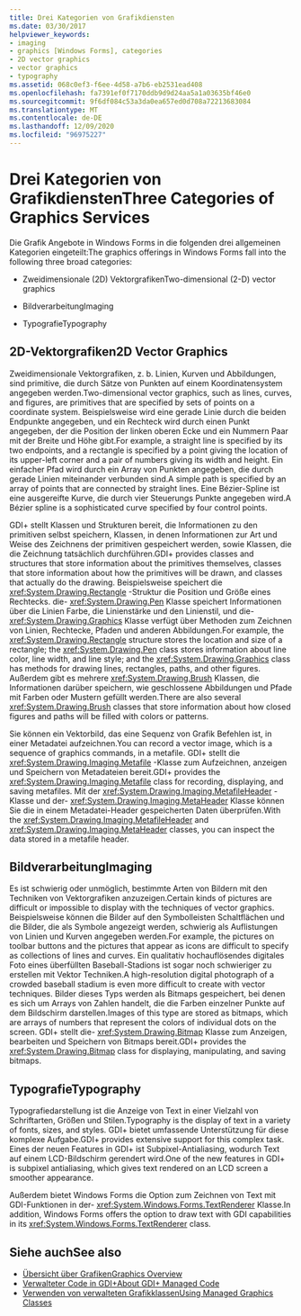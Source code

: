 ```yaml
---
title: Drei Kategorien von Grafikdiensten
ms.date: 03/30/2017
helpviewer_keywords:
- imaging
- graphics [Windows Forms], categories
- 2D vector graphics
- vector graphics
- typography
ms.assetid: 068c0ef3-f6ee-4d58-a7b6-eb2531ead408
ms.openlocfilehash: fa7391ef0f7170ddb9d9d24aa5a1a03635bf46e0
ms.sourcegitcommit: 9f6df084c53a3da0ea657ed0d708a72213683084
ms.translationtype: MT
ms.contentlocale: de-DE
ms.lasthandoff: 12/09/2020
ms.locfileid: "96975227"
---
```

# <a name="three-categories-of-graphics-services"></a><span data-ttu-id="af04d-102">Drei Kategorien von Grafikdiensten</span><span class="sxs-lookup"><span data-stu-id="af04d-102">Three Categories of Graphics Services</span></span>
<span data-ttu-id="af04d-103">Die Grafik Angebote in Windows Forms in die folgenden drei allgemeinen Kategorien eingeteilt:</span><span class="sxs-lookup"><span data-stu-id="af04d-103">The graphics offerings in Windows Forms fall into the following three broad categories:</span></span>  
  
- <span data-ttu-id="af04d-104">Zweidimensionale (2D) Vektorgrafiken</span><span class="sxs-lookup"><span data-stu-id="af04d-104">Two-dimensional (2-D) vector graphics</span></span>  
  
- <span data-ttu-id="af04d-105">Bildverarbeitung</span><span class="sxs-lookup"><span data-stu-id="af04d-105">Imaging</span></span>  
  
- <span data-ttu-id="af04d-106">Typografie</span><span class="sxs-lookup"><span data-stu-id="af04d-106">Typography</span></span>  
  
## <a name="2d-vector-graphics"></a><span data-ttu-id="af04d-107">2D-Vektorgrafiken</span><span class="sxs-lookup"><span data-stu-id="af04d-107">2D Vector Graphics</span></span>  
 <span data-ttu-id="af04d-108">Zweidimensionale Vektorgrafiken, z. b. Linien, Kurven und Abbildungen, sind primitive, die durch Sätze von Punkten auf einem Koordinatensystem angegeben werden.</span><span class="sxs-lookup"><span data-stu-id="af04d-108">Two-dimensional vector graphics, such as lines, curves, and figures, are primitives that are specified by sets of points on a coordinate system.</span></span> <span data-ttu-id="af04d-109">Beispielsweise wird eine gerade Linie durch die beiden Endpunkte angegeben, und ein Rechteck wird durch einen Punkt angegeben, der die Position der linken oberen Ecke und ein Nummern Paar mit der Breite und Höhe gibt.</span><span class="sxs-lookup"><span data-stu-id="af04d-109">For example, a straight line is specified by its two endpoints, and a rectangle is specified by a point giving the location of its upper-left corner and a pair of numbers giving its width and height.</span></span> <span data-ttu-id="af04d-110">Ein einfacher Pfad wird durch ein Array von Punkten angegeben, die durch gerade Linien miteinander verbunden sind.</span><span class="sxs-lookup"><span data-stu-id="af04d-110">A simple path is specified by an array of points that are connected by straight lines.</span></span> <span data-ttu-id="af04d-111">Eine Bézier-Spline ist eine ausgereifte Kurve, die durch vier Steuerungs Punkte angegeben wird.</span><span class="sxs-lookup"><span data-stu-id="af04d-111">A Bézier spline is a sophisticated curve specified by four control points.</span></span>  
  
 <span data-ttu-id="af04d-112">GDI+ stellt Klassen und Strukturen bereit, die Informationen zu den primitiven selbst speichern, Klassen, in denen Informationen zur Art und Weise des Zeichnens der primitiven gespeichert werden, sowie Klassen, die die Zeichnung tatsächlich durchführen.</span><span class="sxs-lookup"><span data-stu-id="af04d-112">GDI+ provides classes and structures that store information about the primitives themselves, classes that store information about how the primitives will be drawn, and classes that actually do the drawing.</span></span> <span data-ttu-id="af04d-113">Beispielsweise speichert die <xref:System.Drawing.Rectangle> -Struktur die Position und Größe eines Rechtecks. die- <xref:System.Drawing.Pen> Klasse speichert Informationen über die Linien Farbe, die Linienstärke und den Linienstil, und die- <xref:System.Drawing.Graphics> Klasse verfügt über Methoden zum Zeichnen von Linien, Rechtecke, Pfaden und anderen Abbildungen.</span><span class="sxs-lookup"><span data-stu-id="af04d-113">For example, the <xref:System.Drawing.Rectangle> structure stores the location and size of a rectangle; the <xref:System.Drawing.Pen> class stores information about line color, line width, and line style; and the <xref:System.Drawing.Graphics> class has methods for drawing lines, rectangles, paths, and other figures.</span></span> <span data-ttu-id="af04d-114">Außerdem gibt es mehrere <xref:System.Drawing.Brush> Klassen, die Informationen darüber speichern, wie geschlossene Abbildungen und Pfade mit Farben oder Mustern gefüllt werden.</span><span class="sxs-lookup"><span data-stu-id="af04d-114">There are also several <xref:System.Drawing.Brush> classes that store information about how closed figures and paths will be filled with colors or patterns.</span></span>  
  
 <span data-ttu-id="af04d-115">Sie können ein Vektorbild, das eine Sequenz von Grafik Befehlen ist, in einer Metadatei aufzeichnen.</span><span class="sxs-lookup"><span data-stu-id="af04d-115">You can record a vector image, which is a sequence of graphics commands, in a metafile.</span></span> <span data-ttu-id="af04d-116">GDI+ stellt die <xref:System.Drawing.Imaging.Metafile> -Klasse zum Aufzeichnen, anzeigen und Speichern von Metadateien bereit.</span><span class="sxs-lookup"><span data-stu-id="af04d-116">GDI+ provides the <xref:System.Drawing.Imaging.Metafile> class for recording, displaying, and saving metafiles.</span></span> <span data-ttu-id="af04d-117">Mit der <xref:System.Drawing.Imaging.MetafileHeader> -Klasse und der- <xref:System.Drawing.Imaging.MetaHeader> Klasse können Sie die in einem Metadatei-Header gespeicherten Daten überprüfen.</span><span class="sxs-lookup"><span data-stu-id="af04d-117">With the <xref:System.Drawing.Imaging.MetafileHeader> and <xref:System.Drawing.Imaging.MetaHeader> classes, you can inspect the data stored in a metafile header.</span></span>  
  
## <a name="imaging"></a><span data-ttu-id="af04d-118">Bildverarbeitung</span><span class="sxs-lookup"><span data-stu-id="af04d-118">Imaging</span></span>  
 <span data-ttu-id="af04d-119">Es ist schwierig oder unmöglich, bestimmte Arten von Bildern mit den Techniken von Vektorgrafiken anzuzeigen.</span><span class="sxs-lookup"><span data-stu-id="af04d-119">Certain kinds of pictures are difficult or impossible to display with the techniques of vector graphics.</span></span> <span data-ttu-id="af04d-120">Beispielsweise können die Bilder auf den Symbolleisten Schaltflächen und die Bilder, die als Symbole angezeigt werden, schwierig als Auflistungen von Linien und Kurven angegeben werden.</span><span class="sxs-lookup"><span data-stu-id="af04d-120">For example, the pictures on toolbar buttons and the pictures that appear as icons are difficult to specify as collections of lines and curves.</span></span> <span data-ttu-id="af04d-121">Ein qualitativ hochauflösendes digitales Foto eines überfüllten Baseball-Stadions ist sogar noch schwieriger zu erstellen mit Vektor Techniken.</span><span class="sxs-lookup"><span data-stu-id="af04d-121">A high-resolution digital photograph of a crowded baseball stadium is even more difficult to create with vector techniques.</span></span> <span data-ttu-id="af04d-122">Bilder dieses Typs werden als Bitmaps gespeichert, bei denen es sich um Arrays von Zahlen handelt, die die Farben einzelner Punkte auf dem Bildschirm darstellen.</span><span class="sxs-lookup"><span data-stu-id="af04d-122">Images of this type are stored as bitmaps, which are arrays of numbers that represent the colors of individual dots on the screen.</span></span> <span data-ttu-id="af04d-123">GDI+ stellt die- <xref:System.Drawing.Bitmap> Klasse zum Anzeigen, bearbeiten und Speichern von Bitmaps bereit.</span><span class="sxs-lookup"><span data-stu-id="af04d-123">GDI+ provides the <xref:System.Drawing.Bitmap> class for displaying, manipulating, and saving bitmaps.</span></span>  
  
## <a name="typography"></a><span data-ttu-id="af04d-124">Typografie</span><span class="sxs-lookup"><span data-stu-id="af04d-124">Typography</span></span>  
 <span data-ttu-id="af04d-125">Typografiedarstellung ist die Anzeige von Text in einer Vielzahl von Schriftarten, Größen und Stilen.</span><span class="sxs-lookup"><span data-stu-id="af04d-125">Typography is the display of text in a variety of fonts, sizes, and styles.</span></span> <span data-ttu-id="af04d-126">GDI+ bietet umfassende Unterstützung für diese komplexe Aufgabe.</span><span class="sxs-lookup"><span data-stu-id="af04d-126">GDI+ provides extensive support for this complex task.</span></span> <span data-ttu-id="af04d-127">Eines der neuen Features in GDI+ ist Subpixel-Antialiasing, wodurch Text auf einem LCD-Bildschirm gerendert wird.</span><span class="sxs-lookup"><span data-stu-id="af04d-127">One of the new features in GDI+ is subpixel antialiasing, which gives text rendered on an LCD screen a smoother appearance.</span></span>  
  
 <span data-ttu-id="af04d-128">Außerdem bietet Windows Forms die Option zum Zeichnen von Text mit GDI-Funktionen in der- <xref:System.Windows.Forms.TextRenderer> Klasse.</span><span class="sxs-lookup"><span data-stu-id="af04d-128">In addition, Windows Forms offers the option to draw text with GDI capabilities in its <xref:System.Windows.Forms.TextRenderer> class.</span></span>  
  
## <a name="see-also"></a><span data-ttu-id="af04d-129">Siehe auch</span><span class="sxs-lookup"><span data-stu-id="af04d-129">See also</span></span>

- [<span data-ttu-id="af04d-130">Übersicht über Grafiken</span><span class="sxs-lookup"><span data-stu-id="af04d-130">Graphics Overview</span></span>](graphics-overview-windows-forms.md)
- [<span data-ttu-id="af04d-131">Verwalteter Code in GDI+</span><span class="sxs-lookup"><span data-stu-id="af04d-131">About GDI+ Managed Code</span></span>](about-gdi-managed-code.md)
- [<span data-ttu-id="af04d-132">Verwenden von verwalteten Grafikklassen</span><span class="sxs-lookup"><span data-stu-id="af04d-132">Using Managed Graphics Classes</span></span>](using-managed-graphics-classes.md)
